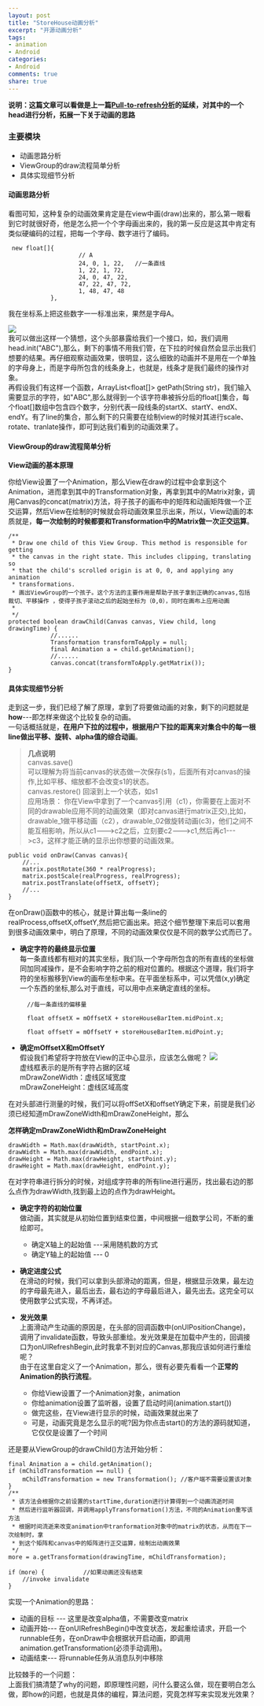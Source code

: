 ```yaml
---
layout: post
title: "StoreHouse动画分析"
excerpt: "开源动画分析"
tags: 
- animation
- Android
categories:
- Android
comments: true
share: true
---
```



**说明：这篇文章可以看做是上一篇<a href="http://www.pengjiebest.com/articles/Ptr-Refresh-Analysis/">Pull-to-refresh分析</a>的延续，对其中的一个head进行分析，拓展一下关于动画的思路**

<!-- more --> 

### 主要模块
* 动画思路分析
* ViewGroup的draw流程简单分析
* 具体实现细节分析


#### 动画思路分析

看图可知，这种复杂的动画效果肯定是在view中画(draw)出来的，那么第一眼看到它时就很好奇，他是怎么把一个个字母画出来的，我的第一反应是这其中肯定有类似硬编码的过程，把每一个字母、数字进行了编码。

	 new float[]{
                        // A
                        24, 0, 1, 22,   //一条直线
                        1, 22, 1, 72,
                        24, 0, 47, 22,
                        47, 22, 47, 72,
                        1, 48, 47, 48
                },

我在坐标系上把这些数字一一标准出来，果然是字母A。   

![](http://i.imgur.com/cH15oF4.png)   
我可以做出这样一个猜想，这个头部暴露给我们一个接口，如，我们调用head.init("ABC"),那么，剩下的事情不用我们管，在下拉的时候自然会显示出我们想要的结果。再仔细观察动画效果，很明显，这么细致的动画并不是用在一个单独的字母身上，而是字母所包含的线条身上，也就是，线条才是我们最终的操作对象。   
再假设我们有这样一个函数，ArrayList<float[]> getPath(String str)，我们输入需要显示的字符，如"ABC",那么就得到一个该字符串被拆分后的float[]集合，每个float[]数组中包含四个数字，分别代表一段线条的startX、startY、endX、endY。有了line的集合，那么剩下的只需要在绘制view的时候对其进行scale、rotate、tranlate操作，即可到达我们看到的动画效果了。

#### ViewGroup的draw流程简单分析

**View动画的基本原理**

你给View设置了一个Animation，那么View在draw的过程中会拿到这个Animation，进而拿到其中的Transformation对象，再拿到其中的Matrix对象，调用Canvas的concat(matrix)方法，将子孩子的画布中的矩阵和动画矩阵做一个正交运算，然后View在绘制的时候就会将动画效果显示出来，所以，View动画的本质就是，**每一次绘制的时候都要和Transformation中的Matrix做一次正交运算**。


	/**
     * Draw one child of this View Group. This method is responsible for getting
     * the canvas in the right state. This includes clipping, translating so
     * that the child's scrolled origin is at 0, 0, and applying any animation
     * transformations.
	 * 画出ViewGroup的一个孩子。这个方法的主要作用是帮助子孩子拿到正确的canvas,包括裁切、平移操作 ，使得子孩子滚动之后的起始坐标为（0,0），同时在画布上应用动画
	 * 
     */
    protected boolean drawChild(Canvas canvas, View child, long drawingTime) {
				//......
				Transformation transformToApply = null;
        		final Animation a = child.getAnimation();
                //......
				canvas.concat(transformToApply.getMatrix());
	}



#### 具体实现细节分析
走到这一步，我们已经了解了原理，拿到了将要做动画的对象，剩下的问题就是**how**---即怎样来做这个比较复杂的动画。  
一句话概括就是，**在用户下拉的过程中，根据用户下拉的距离来对集合中的每一根line做出平移、旋转、alpha值的综合动画**。
 
>**几点说明**  
canvas.save()  
可以理解为将当前canvas的状态做一次保存(s1)，后面所有对canvas的操作,比如平移、缩放都不会改变s1的状态。  
canvas.restore()
回滚到上一个状态，如s1  
应用场景：
你在View中拿到了一个canvas引用（c1），你需要在上面对不同的drawable应用不同的动画效果（即对canvas进行matrix正交),比如，drawable_1做平移动画（c2），drawable_02做旋转动画(c3)，他们之间不能互相影响，所以从c1--->c2之后，立刻要c2--->c1,然后再c1--->c3，这样才能正确的显示出你想要的动画效果。

	public void onDraw(Canvas canvas){
		//...
		matrix.postRotate(360 * realProgress);
    	matrix.postScale(realProgress, realProgress);
    	matrix.postTranslate(offsetX, offsetY);
		//...
    }

在onDraw()函数中的核心，就是计算出每一条line的realProcess,offsetX,offsetY,然后把它画出来。把这个细节整理下来后可以套用到很多动画效果中，明白了原理，不同的动画效果仅仅是不同的数学公式而已了。

* **确定字符的最终显示位置**  
	每一条直线都有相对的其实坐标，我们队一个字母所包含的所有直线的坐标做同加同减操作，是不会影响字符之前的相对位置的。根据这个道理，我们将字符的坐标搬移到View的画布坐标中来。在平面坐标系中，可以凭借(x,y)确定一个东西的坐标,那么对于直线，可以用中点来确定直线的坐标。
			
		
		//每一条直线的偏移量
		
		float offsetX = mOffsetX + storeHouseBarItem.midPoint.x;
		
		float offsetY = mOffsetY + storeHouseBarItem.midPoint.y;

* **确定mOffsetX和mOffsetY**  
	假设我们希望将字符放在View的正中心显示，应该怎么做呢？
![](http://i.imgur.com/gnC1LMJ.png)  
 虚线框表示的是所有字符占据的区域  
 mDrawZoneWidth：虚线区域宽度  
 mDrawZoneHeight：虚线区域高度  

在对头部进行测量的时候，我们可以将offSetX和offsetY确定下来，前提是我们必须已经知道mDrawZoneWidth和mDrawZoneHeight，那么  

**怎样确定mDrawZoneWidth和mDrawZoneHeight**  

    drawWidth = Math.max(drawWidth, startPoint.x);
    drawWidth = Math.max(drawWidth, endPoint.x);
    drawHeight = Math.max(drawHeight, startPoint.y);
    drawHeight = Math.max(drawHeight, endPoint.y); 

在对字符串进行拆分的时候，对组成字符串的所有line进行遍历，找出最右边的那么点作为drawWidth,找到最上边的点作为drawHeight。

* **确定字符的初始位置**  
  做动画，其实就是从初始位置到结束位置，中间根据一组数学公司，不断的重绘即可。
  * 确定X轴上的起始值  ---采用随机数的方式
  * 确定Y轴上的起始值  --- 0  
   
* **确定进度公式**  
  在滑动的时候，我们可以拿到头部滑动的距离，但是，根据显示效果，最左边的字母最先进入，最后出去，最右边的字母最后进入，最先出去。这完全可以使用数学公式实现，不再详述。

* **发光效果**  
上面滑动产生动画的原因是，在头部的回调函数中(onUIPositionChange)，调用了invalidate函数，导致头部重绘。发光效果是在加载中产生的，回调接口为onUIRefreshBegin,此时我拿不到对应的Canvas,那我应该如何进行重绘呢？  
由于在这里自定义了一个Animation，那么，很有必要先看看一个**正常的Animation的执行流程**。

	* 你给View设置了一个Animation对象，animation
	* 你给animation设置了监听器，设置了启动时间(animation.start())
	* 做完这些，在View进行显示的时候，动画效果就出来了
	* 可是，动画究竟是怎么显示的呢?因为你点击start()的方法的源码就知道，它仅仅是设置了一个时间
	
还是要从ViewGroup的drawChild()方法开始分析：

	final Animation a = child.getAnimation();
	if (mChildTransformation == null) {
        mChildTransformation = new Transformation(); //客户端不需要设置该对象
    }
	/**
	 * 该方法会根据你之前设置的startTime,duration进行计算得到一个动画流逝时间
	 * 然后进行监听器回调，并调用applyTransformation()方法，不同的Animation重写该方法
	 * 根据时间流逝来改变animation中tranformation对象中的matrix的状态，从而在下一次绘制时，拿
	 * 到这个矩阵和canvas中的矩阵进行正交运算，绘制出动画效果
	 */
	more = a.getTransformation(drawingTime, mChildTransformation); 
	
	if（more）{           //如果动画还没有结束
		//invoke invalidate
	}

实现一个Animation的思路：  

 * 动画的目标 ---    这里是改变alpha值，不需要改变matrix
 * 动画开始---   在onUIRefreshBegin()中改变状态，发起重绘请求，开启一个runnable任务，在onDraw中会根据状开启动画，即调用animation.getTransformation(必须手动调用)。
 * 动画结束---   将runnable任务从消息队列中移除  

比较棘手的一个问题：  
上面我们搞清楚了why的问题，即原理性问题，问什么要这么做，现在要明白怎么做，即how的问题，也就是具体的编程，算法问题，究竟怎样写来实现发光效果？
 
                  
